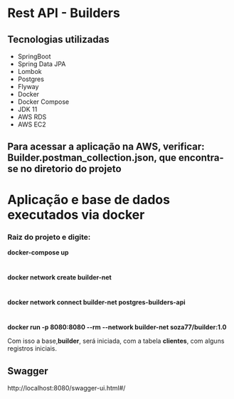 # Rest API - Builders
## Tecnologias utilizadas
* SpringBoot
* Spring Data JPA
* Lombok
* Postgres
* Flyway
* Docker
* Docker Compose
* JDK 11
* AWS RDS
* AWS EC2

## Para acessar a aplicação na AWS, verificar: Builder.postman_collection.json, que encontra-se no diretorio do projeto

# Aplicação e base de dados executados via docker
### Raiz do projeto e digite:
**docker-compose up**
#
**docker network create builder-net**
#
**docker network connect builder-net postgres-builders-api**
#
**docker run -p 8080:8080 --rm --network builder-net soza77/builder:1.0**

Com isso a base,**builder**, será iniciada, com a tabela **clientes**, com alguns registros iniciais.

## Swagger
http://localhost:8080/swagger-ui.html#/
